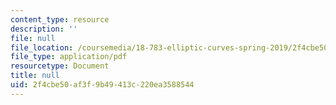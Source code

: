 ```yaml
---
content_type: resource
description: ''
file: null
file_location: /coursemedia/18-783-elliptic-curves-spring-2019/2f4cbe50af3f9b49413c220ea3588544_MIT18_783S19_lec23.pdf
file_type: application/pdf
resourcetype: Document
title: null
uid: 2f4cbe50-af3f-9b49-413c-220ea3588544
---
```

